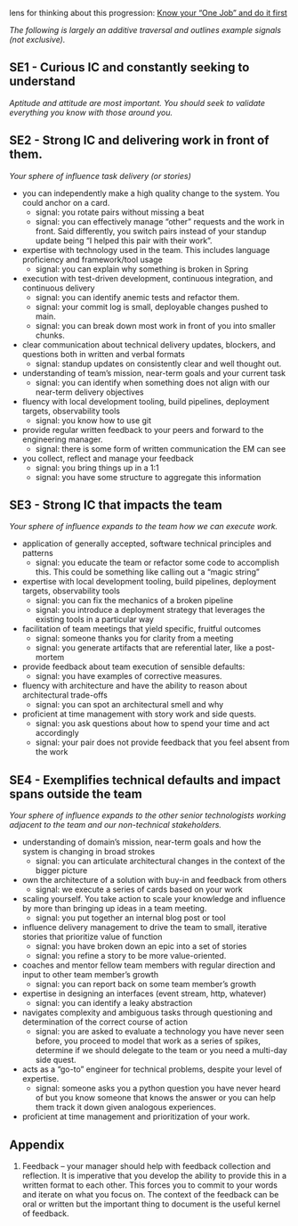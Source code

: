 lens for thinking about this progression: [Know your “One Job” and do it first](https://charity.wtf/2021/03/07/know-your-one-job-and-do-it-first/)

*The following is largely an additive traversal and outlines example signals (not exclusive).*

## **SE1 - Curious IC and constantly seeking to understand**
*Aptitude and attitude are most important. You should seek to validate everything you know with those around you.*

## **SE2 - Strong IC and delivering work in front of them.**
*Your sphere of influence task delivery (or stories)*

- you can independently make a high quality change to the system. You could anchor on a card.
    - signal: you rotate pairs without missing a beat
    - signal: you can effectively manage “other” requests and the work in front. Said differently, you switch pairs instead of your standup update being “I helped this pair with their work”.
- expertise with technology used in the team. This includes language proficiency and framework/tool usage
    - signal: you can explain why something is broken in Spring
- execution with test-driven development, continuous integration, and continuous delivery
    - signal: you can identify anemic tests and refactor them.
    - signal: your commit log is small, deployable changes pushed to main.
    - signal: you can break down most work in front of you into smaller chunks.
- clear communication about technical delivery updates, blockers, and questions both in written and verbal formats
    - signal: standup updates on consistently clear and well thought out.
- understanding of team’s mission, near-term goals and your current task
    - signal: you can identify when something does not align with our near-term delivery objectives
- fluency with local development tooling, build pipelines, deployment targets, observability tools
    - signal: you know how to use git
- provide regular written feedback to your peers and forward to the engineering manager.
    - signal: there is some form of written communication the EM can see
- you collect, reflect and manage your feedback
    - signal: you bring things up in a 1:1
    - signal: you have some structure to aggregate this information

## **SE3 - Strong IC that impacts the team**
*Your sphere of influence expands to the team how we can execute work.*

- application of generally accepted, software technical principles and patterns
    - signal: you educate the team or refactor some code to accomplish this. This could be something like calling out a “magic string”
- expertise with local development tooling, build pipelines, deployment targets, observability tools
    - signal: you can fix the mechanics of a broken pipeline
    - signal: you introduce a deployment strategy that leverages the existing tools in a particular way
- facilitation of team meetings that yield specific, fruitful outcomes
    - signal: someone thanks you for clarity from a meeting
    - signal: you generate artifacts that are referential later, like a post-mortem
- provide feedback about team execution of sensible defaults:
    - signal: you have examples of corrective measures.
- fluency with architecture and have the ability to reason about architectural trade-offs
    - signal: you can spot an architectural smell and why
- proficient at time management with story work and side quests.
    - signal: you ask questions about how to spend your time and act accordingly
    - signal: your pair does not provide feedback that you feel absent from the work

## **SE4 - Exemplifies technical defaults and impact spans outside the team**

*Your sphere of influence expands to the other senior technologists working adjacent to the team and our non-technical stakeholders.*

- understanding of domain’s mission, near-term goals and how the system is changing in broad strokes
    - signal: you can articulate architectural changes in the context of the bigger picture
- own the architecture of a solution with buy-in and feedback from others
    - signal: we execute a series of cards based on your work
- scaling yourself. You take action to scale your knowledge and influence by more than bringing up ideas in a team meeting.
    - signal: you put together an internal blog post or tool
- influence delivery management to drive the team to small, iterative stories that prioritize value of function
    - signal: you have broken down an epic into a set of stories
    - signal: you refine a story to be more value-oriented.
- coaches and mentor fellow team members with regular direction and input to other team member’s growth
    - signal: you can report back on some team member’s growth
- expertise in designing an interfaces (event stream, http, whatever)
    - signal: you can identify a leaky abstraction
- navigates complexity and ambiguous tasks through questioning and determination of the correct course of action
    - signal: you are asked to evaluate a technology you have never seen before, you proceed to model that work as a series of spikes, determine if we should delegate to the team or you need a multi-day side quest.
- acts as a “go-to” engineer for technical problems, despite your level of expertise.
    - signal: someone asks you a python question you have never heard of but you know someone that knows the answer or you can help them track it down given analogous experiences.
- proficient at time management and prioritization of your work.

## **Appendix**

1. Feedback – your manager should help with feedback collection and reflection. It is imperative that you develop the ability to provide this in a written format to each other. This forces you to commit to your words and iterate on what you focus on. The context of the feedback can be oral or written but the important thing to document is the useful kernel of feedback.